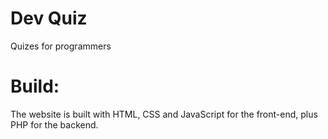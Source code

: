 # Dev Quiz
Quizes for programmers

# Build:
The website is built with HTML, CSS and JavaScript for the front-end, plus PHP for the backend.

